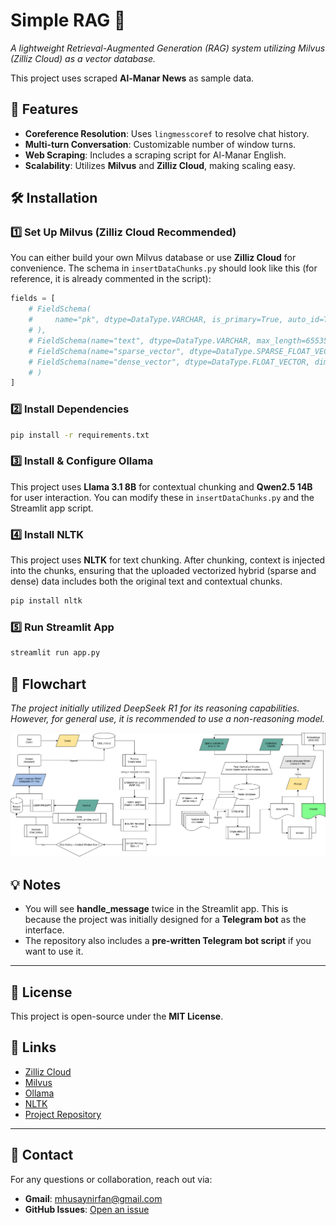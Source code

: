# Simple RAG 📌

*A lightweight Retrieval-Augmented Generation (RAG) system utilizing Milvus (Zilliz Cloud) as a vector database.*

This project uses scraped **Al-Manar News** as sample data.

## 🚀 Features
- **Coreference Resolution**: Uses `lingmesscoref` to resolve chat history.
- **Multi-turn Conversation**: Customizable number of window turns.
- **Web Scraping**: Includes a scraping script for Al-Manar English.
- **Scalability**: Utilizes **Milvus** and **Zilliz Cloud**, making scaling easy.

## 🛠 Installation

### 1️⃣ Set Up Milvus (Zilliz Cloud Recommended)
You can either build your own Milvus database or use **Zilliz Cloud** for convenience.
The schema in `insertDataChunks.py` should look like this (for reference, it is already commented in the script):

```python
fields = [
    # FieldSchema(
    #     name="pk", dtype=DataType.VARCHAR, is_primary=True, auto_id=True, max_length=100
    # ),
    # FieldSchema(name="text", dtype=DataType.VARCHAR, max_length=65535),  # Store original text
    # FieldSchema(name="sparse_vector", dtype=DataType.SPARSE_FLOAT_VECTOR),  # Sparse vector field
    # FieldSchema(name="dense_vector", dtype=DataType.FLOAT_VECTOR, dim=dense_dim),  # Dense vector field with 768 dimensions
    # )
]
```

### 2️⃣ Install Dependencies
```sh
pip install -r requirements.txt
```

### 3️⃣ Install & Configure Ollama
This project uses **Llama 3.1 8B** for contextual chunking and **Qwen2.5 14B** for user interaction. You can modify these in `insertDataChunks.py` and the Streamlit app script.

### 4️⃣ Install NLTK
This project uses **NLTK** for text chunking. After chunking, context is injected into the chunks, ensuring that the uploaded vectorized hybrid (sparse and dense) data includes both the original text and contextual chunks.

```sh
pip install nltk
```

### 5️⃣ Run Streamlit App
```sh
streamlit run app.py
```

## 🔄 Flowchart

*The project initially utilized DeepSeek R1 for its reasoning capabilities. However, for general use, it is recommended to use a non-reasoning model.*

![Flowchart](https://github.com/husaynirfan1/simple-rag/blob/main/albai_v3.drawio.png)

## 💡 Notes
- You will see **handle_message** twice in the Streamlit app. This is because the project was initially designed for a **Telegram bot** as the interface.
- The repository also includes a **pre-written Telegram bot script** if you want to use it.

---

## 📌 License
This project is open-source under the **MIT License**.

## 🔗 Links
- [Zilliz Cloud](https://zilliz.com/cloud)
- [Milvus](https://milvus.io/)
- [Ollama](https://ollama.com/)
- [NLTK](https://www.nltk.org/)
- [Project Repository](https://github.com/husaynirfan1/simple-rag)

---

## 📧 Contact
For any questions or collaboration, reach out via:
- **Gmail**: [mhusaynirfan@gmail.com](mailto:mhusaynirfan@gmail.com)
- **GitHub Issues**: [Open an issue](https://github.com/husaynirfan1/simple-rag/issues)
